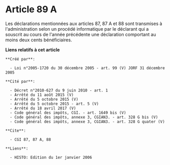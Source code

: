 # Article 89 A

Les déclarations mentionnées aux articles 87, 87 A et 88 sont transmises à l'administration selon un procédé informatique par
le déclarant qui a souscrit au cours de l'année précédente une déclaration comportant au moins deux cents bénéficiaires.

**Liens relatifs à cet article**

	**Créé par**:

	  - Loi n°2005-1720 du 30 décembre 2005 - art. 99 (V) JORF 31 décembre 2005

	**Cité par**:

	  - Décret n°2010-627 du 9 juin 2010 - art. 1
	  - Arrêté du 11 août 2015 (V)
	  - Arrêté du 5 octobre 2015 (V)
	  - Arrêté du 5 octobre 2015 - art. 5 (V)
	  - Arrêté du 18 avril 2017 (V)
	  - Code général des impôts, CGI. - art. 1649 bis (V)
	  - Code général des impôts, annexe 3, CGIAN3. - art. 328 G bis (V)
	  - Code général des impôts, annexe 3, CGIAN3. - art. 328 G quater (V)

	**Cite**:

	  - CGI 87, 87 A, 88

	**Liens**:

	  - HISTO: Edition du 1er janvier 2006
